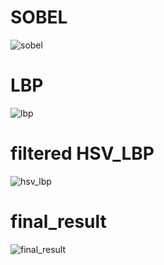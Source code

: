 # SOBEL
![sobel](https://github.com/user-attachments/assets/2567b604-cf0b-4dcd-bb17-d1069babc967)

# LBP
![lbp](https://github.com/user-attachments/assets/7d3f019e-56c1-4a20-81bf-5a522f644463)

# filtered HSV_LBP
![hsv_lbp](https://github.com/user-attachments/assets/3f424a22-f133-483f-848b-b75f557fad82)

# final_result
![final_result](https://github.com/user-attachments/assets/d4a1123e-c7c6-4cf5-8fd8-7d9b68e8c645)
